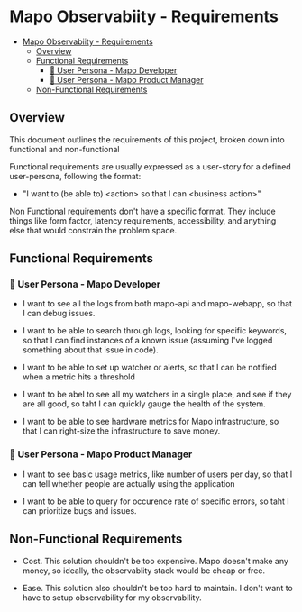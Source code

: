 # Mapo Observabiity - Requirements

- [Mapo Observabiity - Requirements](#mapo-observabiity---requirements)
  - [Overview](#overview)
  - [Functional Requirements](#functional-requirements)
    - [👤 User Persona - Mapo Developer](#-user-persona---mapo-developer)
    - [👤 User Persona - Mapo Product Manager](#-user-persona---mapo-product-manager)
  - [Non-Functional Requirements](#non-functional-requirements)


## Overview
This document outlines the requirements of this project, broken down into functional and non-functional

Functional requirements are usually expressed as a user-story for a defined user-persona, following the format:

- "I want to (be able to) \<action> so that I can \<business action>"

Non Functional requirements don't have a specific format. They include things like form factor, latency requirements, accessibility, and anything else that would constrain the problem space.

## Functional Requirements

### 👤 User Persona - Mapo Developer
- I want to see all the logs from both mapo-api and mapo-webapp, so that I can debug issues.

- I want to be able to search through logs, looking for specific keywords, so that I can find instances of a known issue (assuming I've logged something about that issue in code).

- I want to be able to set up watcher or alerts, so that I can be notified when a metric hits a threshold

- I want to be abel to see all my watchers in a single place, and see if they are all good, so taht I can quickly gauge the health of the system.

- I want to be able to see hardware metrics for Mapo infrastructure, so that I can right-size the infrastructure to save money.


### 👤 User Persona - Mapo Product Manager
- I want to see basic usage metrics, like number of users per day, so that I can tell whether people are actually using the application

- I want to be able to query for occurence rate of specific errors, so taht I can prioritize bugs and issues.

## Non-Functional Requirements

- Cost. This solution shouldn't be too expensive. Mapo doesn't make any money, so ideally, the observablity stack would be cheap or free.

- Ease. This solution also shouldn't be too hard to maintain. I don't want to have to setup observability for my observability.
